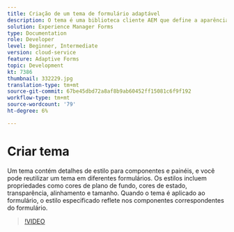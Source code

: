 ```yaml
---
title: Criação de um tema de formulário adaptável
description: O tema é uma biblioteca cliente AEM que define a aparência do formulário adaptável.
solution: Experience Manager Forms
type: Documentation
role: Developer
level: Beginner, Intermediate
version: cloud-service
feature: Adaptive Forms
topic: Development
kt: 7386
thumbnail: 332229.jpg
translation-type: tm+mt
source-git-commit: 67be45dbd72a8af8b9ab60452ff15081c6f9f192
workflow-type: tm+mt
source-wordcount: '79'
ht-degree: 6%

---
```



# Criar tema

Um tema contém detalhes de estilo para componentes e painéis, e você pode reutilizar um tema em diferentes formulários. Os estilos incluem propriedades como cores de plano de fundo, cores de estado, transparência, alinhamento e tamanho. Quando o tema é aplicado ao formulário, o estilo especificado reflete nos componentes correspondentes do formulário.

>[!VIDEO](https://video.tv.adobe.com/v/332229?quality=12&learn=on)

